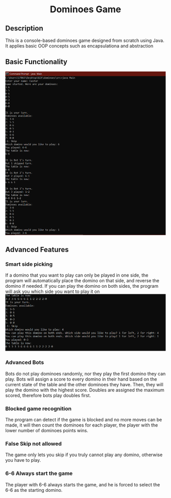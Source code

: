 <h1 align="center"> Dominoes Game </h1>

## Description
This is a console-based dominoes game designed from scratch using Java. It applies basic OOP concepts such as encapsulationa and abstraction 

## Basic Functionality
![](./gitHubExample/screenshot.PNG)

## Advanced Features

### Smart side picking
If a domino that you want to play can only be played in one side, the program will automatically place the domino on that side, and reverse the domino if needed. If you can play the domino on both sides, the program will ask you which side you want to play it on
![](./gitHubExample/screenshot2.PNG)

### Advanced Bots
Bots do not play dominoes randomly, nor they play the first domino they can play. Bots will assign a score to every domino in their hand based on the current state of the table and the other dominoes they have. Then, they will play the domino with the highest score. Doubles are assigned the maximum scored, therefore bots play doubles first.

### Blocked game recognition
The program can detect if the game is blocked and no more moves can be made, it will then count the dominoes for each player, the player with the lower number of dominoes points wins.

### False Skip not allowed
The game only lets you skip if you truly cannot play any domino, otherwise you have to play.

### 6-6 Always start the game
The player with 6-6 always starts the game, and he is forced to select the 6-6 as the starting domino.
